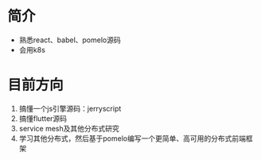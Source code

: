 简介
========
 - 熟悉react、babel、pomelo源码
 - 会用k8s
 
 # 目前方向
 1. 搞懂一个js引擎源码：jerryscript
 2. 搞懂flutter源码
 3. service mesh及其他分布式研究
 4. 学习其他分布式，然后基于pomelo编写一个更简单、高可用的分布式前端框架
